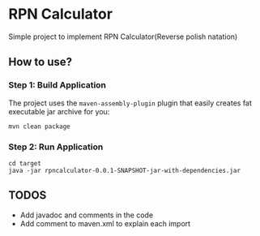 # RPN Calculator
Simple project to implement RPN Calculator(Reverse polish natation)
 
## How to use?

### Step 1: Build Application
The project uses the `maven-assembly-plugin` plugin that easily creates fat executable jar archive for you:
```Shell
mvn clean package
```
### Step 2: Run Application

```Shell
cd target
java -jar rpncalculator-0.0.1-SNAPSHOT-jar-with-dependencies.jar
```

## TODOS
- Add javadoc and comments in the code
- Add comment to maven.xml to explain each import
